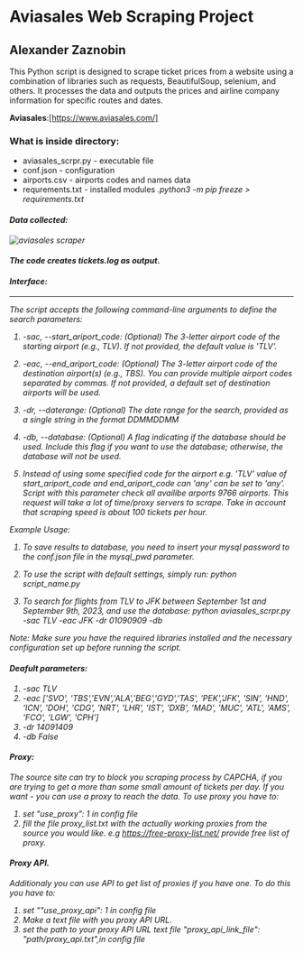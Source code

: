 # Aviasales Web Scraping Project
## Alexander Zaznobin
This Python script is designed to scrape ticket prices from a website using a combination of libraries such as requests, BeautifulSoup, selenium, and others. It processes the data and outputs the prices and airline company information for specific routes and dates. 


**Aviasales**:[https://www.aviasales.com/]
### What is inside directory: 
* aviasales_scrpr.py -  executable file 
* conf.json - configuration
* airports.csv - airports codes and names data 
* requrements.txt - installed modules <i>.python3 -m pip freeze > requirements.txt<i>

#### Data collected:
![aviasales scraper](https://user-images.githubusercontent.com/127748062/229361563-90ac371a-07fe-4161-9f31-4864221a1f79.png)

#### The code creates tickets.log as output. 


#### Interface: 
-----------------
The script accepts the following command-line arguments to define the search parameters:

1. -sac, --start_ariport_code: (Optional) The 3-letter airport code of the starting airport (e.g., TLV). If not provided, the default value is 'TLV'.

2. -eac, --end_ariport_code: (Optional) The 3-letter airport code of the destination airport(s) (e.g., TBS). You can provide multiple airport codes separated by commas. If not provided, a default set of destination airports will be used.

3. -dr, --daterange: (Optional) The date range for the search, provided as a single string in the format DDMMDDMM

4. -db, --database: (Optional) A flag indicating if the database should be used. Include this flag if you want to use the database; otherwise, the database will not be used.

5. Instead of using some specified code for the airport e.g. 'TLV' 
value of start_ariport_code and end_ariport_code can 'any' can be set to 'any'. 
Script with this parameter check all availibe arports 9766 airports. 
This request will take a lot of time/proxy servers to scrape.
Take in account that scraping speed is about 100 tickets per hour. 

Example Usage:
1. To save results to database, you need to insert your mysql password to the conf.json file in the mysql_pwd parameter. 

2. To use the script with default settings, simply run:
   python script_name.py

3. To search for flights from TLV to JFK between September 1st and September 9th, 2023, and use the database:
   python aviasales_scrpr.py -sac TLV -eac JFK -dr 01090909 -db

Note: Make sure you have the required libraries installed and the necessary configuration set up before running the script.

#### Deafult parameters: 
1. -sac TLV
2. -eac ['SVO', 'TBS','EVN','ALA','BEG','GYD','TAS', 'PEK','JFK', 'SIN', 'HND', 'ICN', 'DOH', 'CDG', 'NRT', 'LHR', 'IST', 'DXB', 'MAD', 'MUC', 'ATL', 'AMS',
        'FCO', 'LGW', 'CPH']
3. -dr 14091409
4. -db False


#### Proxy:
The source site can try to block you scraping process by CAPCHA, if you are trying to get a more than some small amount of tickets per day.
If you want - you can use a proxy to reach the data.
To use proxy you have to: 
1) set "use_proxy": 1 in config file
2) fill the file proxy_list.txt with the actually working proxies from the source you would like.
e.g https://free-proxy-list.net/ provide free list of proxy.

#### Proxy API.
Additionaly you can use API to get list of proxies if you have one.
To do this you have to: 
1) set ""use_proxy_api": 1 in config file
2) Make a text file with you proxy API URL.
3) set the path to your proxy API URL text file "proxy_api_link_file": "path/proxy_api.txt",in config file 